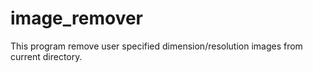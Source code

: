 # image_remover
This program remove user specified dimension/resolution images from current directory.
